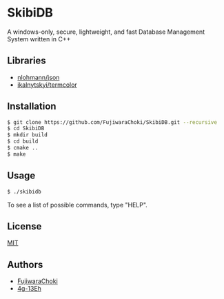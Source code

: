 # SkibiDB
[](https://media.tenor.com/YzseE_-j48QAAAAM/skibidi-toilet.gif)

A windows-only, secure, lightweight, and fast Database Management System written in C++

## Libraries

- [nlohmann/json](https://github.com/nlohmann/json)
- [ikalnytskyi/termcolor](https://github.com/ikalnytskyi/termcolor)

## Installation

```bash
$ git clone https://github.com/FujiwaraChoki/SkibiDB.git --recursive
$ cd SkibiDB
$ mkdir build
$ cd build
$ cmake ..
$ make
```

## Usage

```bash
$ ./skibidb
```

To see a list of possible commands, type "HELP".

## License

[MIT](LICENSE)

## Authors

- [FujiwaraChoki](https://github.com/FujiwaraChoki)
- [4g-13Eh](https://github.com/4g-13Eh)
